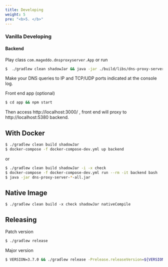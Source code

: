 ```yaml
---
title: Developing
weight: 5
pre: "<b>5. </b>"
---
```


### Vanilla Developing

#### Backend

Play class `com.mageddo.dnsproxyserver.App` or run

```bash
$  ./gradlew clean shadowJar && java -jar ./build/libs/dns-proxy-server-*-all.jar 
```

Make your DNS queries to IP and TCP/UDP ports indicated at the console log.

Front end app (optional)

```bash
$ cd app && npm start
```

Then access http://localhost:3000/ , front end will proxy to http://localhost:5380 backend.

## With Docker

```bash
$ ./gradlew clean build shadowJar
$ docker-compose -f docker-compose-dev.yml up backend
```

or 

```bash
$ ./gradlew clean build shadowJar -i -x check
$ docker-compose -f docker-compose-dev.yml run --rm -it backend bash
$ java -jar dns-proxy-server-*-all.jar
```

## Native Image

```shell
$ ./gradlew clean build -x check shadowJar nativeCompile
```

## Releasing

Patch version
```bash
$ ./gradlew release
```

Major version
```bash
$ VERSION=3.7.0 && ./gradlew release -Prelease.releaseVersion=${VERSION} -Prelease.newVersion=${VERSION}
```
